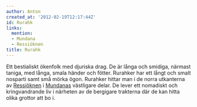 ```yaml
---
author: Anton
created_at: '2012-02-19T12:17:44Z'
id: Rurahk
links:
  mention:
  - Mundana
  - Ressiöknen
title: Rurahk
---
```


Ett bestialiskt ökenfolk med djuriska drag. De är långa och smidiga, närmast taniga, med långa,
smala händer och fötter. Rurahker har ett långt och smalt nosparti samt små mörka ögon. Rurahker
hittar man i de norra utkanterna av [Ressiöknen] i [Mundanas] västligare delar. De lever ett
nomadiskt och kringvandrande liv i närheten av de bergigare trakterna där de kan hitta olika grottor
att bo i.

  [Ressiöknen]: Ressiöknen
  [Mundanas]: Mundana
